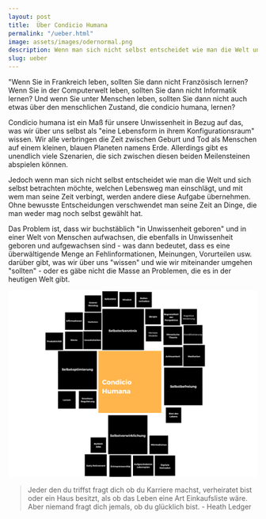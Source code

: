 ```yaml
---
layout: post
title:  Über Condicio Humana
permalink: "/ueber.html"
image: assets/images/odernormal.png
description: Wenn man sich nicht selbst entscheidet wie man die Welt und sich selbst betrachten möchte, welchen Lebensweg man einschlägt, ...
slug: ueber
---
```


"Wenn Sie in Frankreich leben, sollten Sie dann nicht Französisch lernen? Wenn Sie in der Computerwelt leben, sollten Sie dann nicht Informatik lernen? Und wenn Sie unter Menschen leben, sollten Sie dann nicht auch etwas über den menschlichen Zustand, die condicio humana, lernen?

Condicio humana ist ein Maß für unsere Unwissenheit in Bezug auf das, was wir über uns selbst als "eine Lebensform in ihrem Konfigurationsraum" wissen. Wir alle verbringen die Zeit zwischen Geburt und Tod  als Menschen auf einem kleinen, blauen Planeten namens Erde. Allerdings gibt es unendlich viele Szenarien, die sich zwischen diesen beiden Meilensteinen abspielen können. 

Jedoch wenn man sich nicht selbst entscheidet wie man die Welt und sich selbst betrachten möchte, welchen Lebensweg man einschlägt, und mit wem man seine Zeit verbingt, werden andere diese Aufgabe übernehmen. Ohne bewusste Entscheidungen verschwendet man seine Zeit an Dinge, die man weder mag noch selbst gewählt hat.

Das Problem ist, dass wir buchstäblich "in Unwissenheit geboren" und in einer Welt von Menschen aufwachsen, die ebenfalls in Unwissenheit geboren und aufgewachsen sind - was dann bedeutet, dass es eine überwältigende Menge an Fehlinformationen, Meinungen, Vorurteilen usw. darüber gibt, was wir über uns "wissen" und wie wir miteinander umgehen "sollten" - oder es gäbe nicht die Masse an Problemen, die es in der heutigen Welt gibt. 






![Minmap](/assets/images/condicio_mindmap.png)


>Jeder den du triffst fragt dich ob du Karriere machst, verheiratet bist oder ein Haus besitzt, als ob das Leben eine Art Einkaufsliste wäre. Aber niemand fragt dich jemals, ob du glücklich bist. - Heath Ledger 
